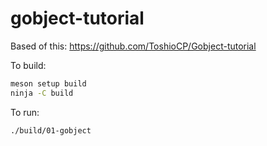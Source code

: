 # gobject-tutorial

Based of this: https://github.com/ToshioCP/Gobject-tutorial

To build:

```bash
meson setup build
ninja -C build
```

To run:

```bash
./build/01-gobject
```
